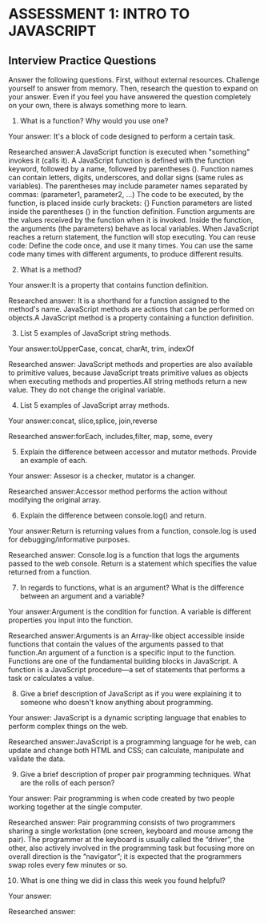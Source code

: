 # ASSESSMENT 1: INTRO TO JAVASCRIPT
## Interview Practice Questions

Answer the following questions. First, without external resources. Challenge yourself to answer from memory. Then, research the question to expand on your answer. Even if you feel you have answered the question completely on your own, there is always something more to learn.   

1. What is a function? Why would you use one?

  Your answer: It's a block of code designed to perform a certain task. 

  Researched answer:A JavaScript function is executed when "something" invokes it (calls it).
A JavaScript function is defined with the function keyword, followed by a name, followed by parentheses ().
Function names can contain letters, digits, underscores, and dollar signs (same rules as variables).
The parentheses may include parameter names separated by commas:
(parameter1, parameter2, ...)
The code to be executed, by the function, is placed inside curly brackets: {}
Function parameters are listed inside the parentheses () in the function definition.
Function arguments are the values received by the function when it is invoked.
Inside the function, the arguments (the parameters) behave as local variables.
When JavaScript reaches a return statement, the function will stop executing.
You can reuse code: Define the code once, and use it many times.
You can use the same code many times with different arguments, to produce different results.


2. What is a method?

  Your answer:It is a property that contains function definition.

  Researched answer: It is a shorthand for a function assigned to the method's name. JavaScript methods are actions that can be performed on objects.A JavaScript method is a property containing a function definition.


3. List 5 examples of JavaScript string methods.

  Your answer:toUpperCase, concat, charAt, trim, indexOf

  Researched answer: JavaScript methods and properties are also available to primitive values, because JavaScript treats primitive values as objects when executing methods and properties.All string methods return a new value. They do not change the original variable.



4. List 5 examples of JavaScript array methods.

  Your answer:concat, slice,splice, join,reverse

  Researched answer:forEach, includes,filter, map, some, every


5. Explain the difference between accessor and mutator methods. Provide an example of each.

  Your answer: Assesor is a checker, mutator is a changer.

  Researched answer:Accessor method performs the action without modifying the original array.


6. Explain the difference between console.log() and return.

  Your answer:Return is returning values from a function, console.log is used for debugging/informative purposes.

  Researched answer: Console.log is a function that logs the arguments passed to the web console. Return is a statement which specifies the value returned from a function. 



7. In regards to functions, what is an argument? What is the difference between an argument and a variable?

  Your answer:Argument is the condition for function. A variable is different properties you input into the function. 

  Researched answer:Arguments is an Array-like object accessible inside functions that contain the values of the arguments passed to that function.An argument of a function is a specific input to the function. Functions are one of the fundamental building blocks in JavaScript.  A function is a JavaScript procedure—a set of statements that performs a task or calculates a value. 


8. Give a brief description of JavaScript as if you were explaining it to someone who doesn't know anything about programming.

  Your answer: JavaScript is a dynamic scripting language that enables to perform complex things on the web.

  Researched answer:JavaScript is a programming language for he web, can update and change both HTML and CSS; can calculate, manipulate and validate the data.


9. Give a brief description of proper pair programming techniques. What are the rolls of each person?

  Your answer: Pair programming is when code created by two people working together at the single computer.

  Researched answer: Pair programming consists of two programmers sharing a single workstation (one screen, keyboard and mouse among the pair). The programmer at the keyboard is usually called the “driver”, the other, also actively involved in the programming task but focusing more on overall direction is the “navigator”; it is expected that the programmers swap roles every few minutes or so.


10. What is one thing we did in class this week you found helpful?  

  Your answer:

  Researched answer:
